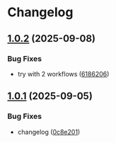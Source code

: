 # Changelog

## [1.0.2](https://github.com/mathisDlmr/fff/compare/padoa-tools/cve-alerter-v1.0.1...padoa-tools/cve-alerter-v1.0.2) (2025-09-08)


### Bug Fixes

* try with 2 workflows ([6186206](https://github.com/mathisDlmr/fff/commit/6186206a6903102f1b7a806ed9bcd352c652a962))

## [1.0.1](https://github.com/mathisDlmr/fff/compare/padoa-tools/cve-alerter-v1.0.0...padoa-tools/cve-alerter-v1.0.1) (2025-09-05)


### Bug Fixes

* changelog ([0c8e201](https://github.com/mathisDlmr/fff/commit/0c8e20164f15a82a20d0fd37a2b7def89b573c04))
